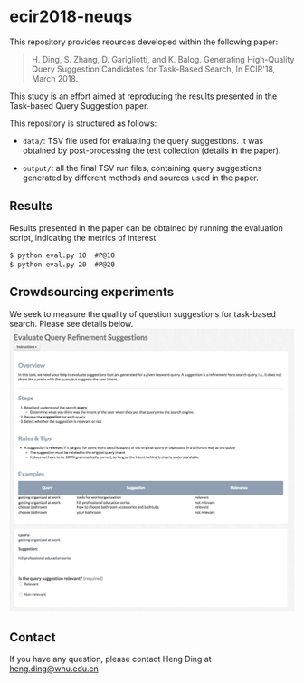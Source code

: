 # ecir2018-neuqs
This repository provides reources developed within the following paper:

> H. Ding, S. Zhang, D. Garigliotti, and K. Balog. Generating High-Quality Query Suggestion Candidates for Task-Based Search, In ECIR'18, March 2018.

This study is an effort aimed at reproducing the results presented in the Task-based Query Suggestion paper.

This repository is structured as follows:

 - `data/`: TSV file used for evaluating the query suggestions. It was obtained by post-processing the test collection (details in the paper).

 - `output/`: all the final TSV run files, containing query suggestions generated by different methods and sources used in the paper.

## Results
Results presented in the paper can be obtained by running the evaluation script, indicating the metrics of interest.

```
$ python eval.py 10  #P@10
$ python eval.py 20  #P@20
```

## Crowdsourcing experiments
We seek to measure the quality of question suggestions for task-based search. Please see details below.
![Experiment Layout](https://github.com/iai-group/ecir2018-neuqs/blob/master/images/exp_layout.png)

## Contact
If you have any question, please contact Heng Ding at heng.ding@whu.edu.cn
